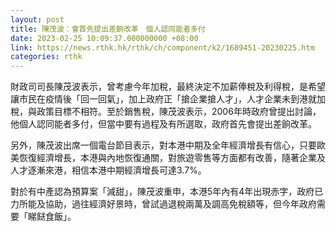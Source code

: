 ```yaml
---
layout: post
title: 陳茂波：會首先提出差餉改革　個人認同能者多付
date: 2023-02-25 10:09:37.000000000 +08:00
link: https://news.rthk.hk/rthk/ch/component/k2/1689451-20230225.htm
categories: rthk
---
```


財政司司長陳茂波表示，曾考慮今年加稅，最終決定不加薪俸稅及利得稅，是希望讓市民在疫情後「回一回氣」，加上政府正「搶企業搶人才」，人才企業未到港就加稅，與政策目標不相符。至於銷售稅，陳茂波表示，2006年時政府曾提出討論，他個人認同能者多付，但當中要有過程及有所選取，政府首先會提出差餉改革。

另外，陳茂波出席一個電台節目表示，對本港中期及全年經濟增長有信心，只要歐美恢復經濟增長，本港與內地恢復通關，對旅遊零售等方面都有改善，隨著企業及人才逐漸來港，相信本港中期經濟增長可達3.7%。

對於有中產認為預算案「減甜」，陳茂波重申，本港5年內有4年出現赤字，政府已力所能及協助，過往經濟好景時，曾試過退稅兩萬及調高免稅額等，但今年政府需要「睇餸食飯」。
